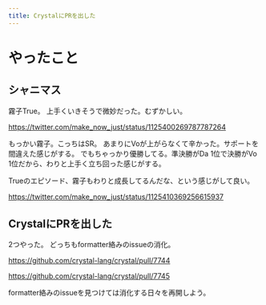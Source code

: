 ```yaml
---
title: CrystalにPRを出した
---
```


# やったこと

## シャニマス

霧子True。
上手くいきそうで微妙だった。むずかしい。

https://twitter.com/make_now_just/status/1125400269787787264

もっかい霧子。こっちはSR。
あまりにVoが上がらなくて辛かった。サポートを間違えた感じがする。
でもちゃっかり優勝してる。準決勝がDa 1位で決勝がVo 1位だから、わりと上手く立ち回った感じがする。

Trueのエピソード、霧子もわりと成長してるんだな、という感じがして良い。

https://twitter.com/make_now_just/status/1125410369256615937

## CrystalにPRを出した

2つやった。
どっちもformatter絡みのissueの消化。

https://github.com/crystal-lang/crystal/pull/7744

https://github.com/crystal-lang/crystal/pull/7745

formatter絡みのissueを見つけては消化する日々を再開しよう。
